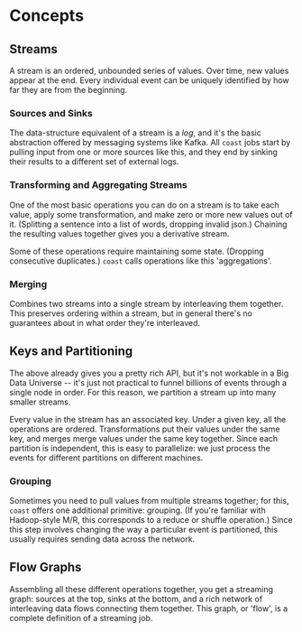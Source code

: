 # Concepts

## Streams

A stream is an ordered, unbounded series of values. Over time, new values appear
at the end. Every individual event can be uniquely identified by how far they
are from the beginning.

### Sources and Sinks

The data-structure equivalent of a stream is a *log*, and it's the basic
abstraction offered by messaging systems like Kafka. All `coast` jobs start by
pulling input from one or more sources like this, and they end by sinking their
results to a different set of external logs.

### Transforming and Aggregating Streams

One of the most basic operations you can do on a stream is to take each value,
apply some transformation, and make zero or more new values out of it.
(Splitting a sentence into a list of words, dropping invalid json.)
Chaining the resulting values together gives you a derivative stream.

Some of these operations require maintaining some state. (Dropping consecutive
duplicates.) `coast` calls operations like this 'aggregations'.

### Merging

Combines two streams into a single stream by interleaving them together. This
preserves ordering within a stream, but in general there's no guarantees about
in what order they're interleaved.

## Keys and Partitioning

The above already gives you a pretty rich API, but it's not workable in a Big
Data Universe -- it's just not practical to funnel billions of events through a
single node in order. For this reason, we partition a stream up into many
smaller streams.

Every value in the stream has an associated key. Under a given key, all the
operations are ordered. Transformations put their values under the same key, and
merges merge values under the same key together. Since each partition is
independent, this is easy to parallelize: we just process the events for
different partitions on different machines.

### Grouping

Sometimes you need to pull values from multiple streams together; for this,
`coast` offers one additional primitive: grouping. (If you're familiar with
Hadoop-style M/R, this corresponds to a reduce or shuffle operation.) Since this
step involves changing the way a particular event is partitioned, this usually
requires sending data across the network.

## Flow Graphs

Assembling all these different operations together, you get a streaming graph:
sources at the top, sinks at the bottom, and a rich network of interleaving
data flows connecting them together. This graph, or 'flow', is a complete
definition of a streaming job.
